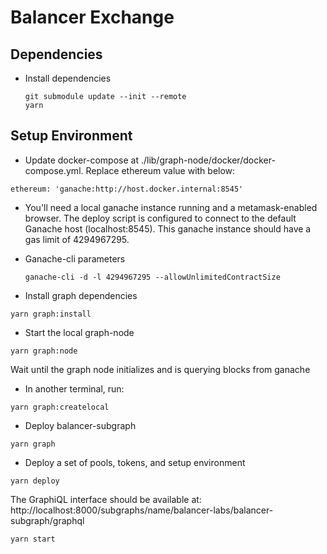 # Balancer Exchange

## Dependencies
- Install dependencies
    ```
    git submodule update --init --remote
    yarn
    ```
    
## Setup Environment
- Update docker-compose at ./lib/graph-node/docker/docker-compose.yml. Replace ethereum value with below:
```
ethereum: 'ganache:http://host.docker.internal:8545'
```
- You'll need a local ganache instance running and a metamask-enabled browser. The deploy script is configured to connect to the default Ganache host (localhost:8545). This ganache instance should have a gas limit of 4294967295.

- Ganache-cli parameters
  ```
  ganache-cli -d -l 4294967295 --allowUnlimitedContractSize
  ```
- Install graph dependencies
```
yarn graph:install
```
- Start the local graph-node
```
yarn graph:node
```

Wait until the graph node initializes and is querying blocks from ganache

- In another terminal, run:
```
yarn graph:createlocal
```
- Deploy balancer-subgraph
```
yarn graph
```
- Deploy a set of pools, tokens, and setup environment
```
yarn deploy
```
The GraphiQL interface should be available at: http://localhost:8000/subgraphs/name/balancer-labs/balancer-subgraph/graphql

```
yarn start
```
